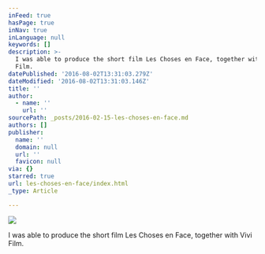 ```yaml
---
inFeed: true
hasPage: true
inNav: true
inLanguage: null
keywords: []
description: >-
  I was able to produce the short film Les Choses en Face, together with Vivi
  Film.
datePublished: '2016-08-02T13:31:03.279Z'
dateModified: '2016-08-02T13:31:03.146Z'
title: ''
author:
  - name: ''
    url: ''
sourcePath: _posts/2016-02-15-les-choses-en-face.md
authors: []
publisher:
  name: ''
  domain: null
  url: ''
  favicon: null
via: {}
starred: true
url: les-choses-en-face/index.html
_type: Article

---
```

![](https://s3-us-west-2.amazonaws.com/the-grid-img/p/157e81b7d146d72d263b18be0aaae9ad81226bf7.jpg)

I was able to produce the short film Les Choses en Face, together with Vivi Film.